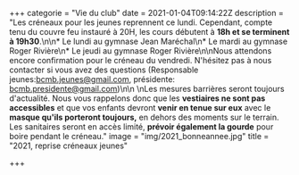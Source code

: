 +++
categorie = "Vie du club"
date = 2021-01-04T09:14:22Z
description = "Les créneaux pour les jeunes reprennent ce lundi. Cependant, compte tenu du couvre feu instauré à 20H, les cours débutent à **18h et se terminent à 19h30**.\n\n* Le lundi au gymnase Jean Maréchal\n* Le mardi au gymnase Roger Rivière\n* Le jeudi au gymnase Roger Rivière\n\nNous attendons encore confirmation pour le créneau du vendredi. N'hésitez pas à nous contacter si vous avez des questions (Responsable jeunes:bcmb.jeunes@gmail.com, présidente: bcmb.presidente@gmail.com)\n\n  \nLes mesures barrières seront toujours d'actualité. Nous vous rappelons donc que les **vestiaires ne sont pas accessibles** et que vos enfants devront **venir en tenue sur eux** avec le **masque qu'ils porteront toujours,** en dehors des moments sur le terrain. Les sanitaires seront en accès limité, **prévoir également la gourde** pour boire pendant le créneau."
image = "img/2021_bonneannee.jpg"
title = "2021, reprise créneaux jeunes"

+++
